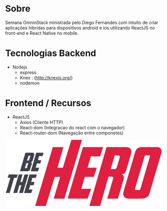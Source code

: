 # Sobre

Semana OmninStack ministrada pelo Diego Fernandes com intuito de criar aplicações hibridas para dispositivos android e ios utilizando ReactJS no front-end e React Native no mobile.


# Tecnologias Backend

- Nodejs
  - express
  - Knex : (http://knexjs.org/)
  - nodemon
  

# Frontend / Recursos

- ReactJS
  - Axios (Cliente HTTP)
  - React-dom (Integracao do react com o navegador)
  - React-router-dom (Navegação entre componetes)

<p align="center">
  <img src="frontend/src/assets/logo.svg"/><br/>
</p>
